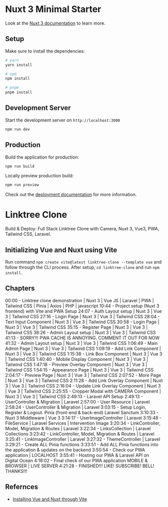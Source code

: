 # Nuxt 3 Minimal Starter

Look at the [Nuxt 3 documentation](https://nuxt.com/docs/getting-started/introduction) to learn more.

## Setup

Make sure to install the dependencies:

```bash
# yarn
yarn install

# npm
npm install

# pnpm
pnpm install
```

## Development Server

Start the development server on `http://localhost:3000`

```bash
npm run dev
```

## Production

Build the application for production:

```bash
npm run build
```

Locally preview production build:

```bash
npm run preview
```

Check out the [deployment documentation](https://nuxt.com/docs/getting-started/deployment) for more information.

# Linktree Clone

Build & Deploy: Full Stack Linktree Clone with Camera, Nuxt 3, Vue3, PWA, Tailwind CSS, Laravel.

## Initializing Vue and Nuxt using Vite

Run command `npm create vite@latest linktree-clone --template vue` and follow through the CLI process. After setup, `cd linktree-clone` and run `npm install`.

## Chapters

00:00 - Linktree clone demonstration | Nuxt 3 | Vue JS | Laravel | PWA | Tailwind CSS | Pinia | Axios | PHP | javascript 
10:44 - Project setup (Nuxt 3 frontend) with Vite and PWA Setup
24:07 - Auth Layout setup | Nuxt 3 | Vue 3 | Tailwind CSS
27:16 - Login Page | Nuxt 3 | Vue 3 | Tailwind CSS
28:04 - Text Input Component | Nuxt 3 | Vue 3 | Tailwind CSS
30:58 - Login Page | Nuxt 3 | Vue 3 | Tailwind CSS
35:15 - Register Page | Nuxt 3 | Vue 3 | Tailwind CSS
38:26 - Admin Layout setup | Nuxt 3 | Vue 3 | Tailwind CSS
41:13 - SORRY!!! PWA CACHE IS ANNOYING. COMMENT IT OUT FOR NOW
41:32 - Admin Layout setup | Nuxt 3 | Vue 3 | Tailwind CSS
1:06:49 - Main Admin Page | Nuxt 3 | Vue 3 | Tailwind CSS
1:09:19 - Add Link Component | Nuxt 3 | Vue 3 | Tailwind CSS
1:15:38 - Link Box Component | Nuxt 3 | Vue 3 | Tailwind CSS
1:40:40 - Mobile Display Component | Nuxt 3 | Vue 3 | Tailwind CSS
1:47:18 - Preview Overlay Component | Nuxt 3 | Vue 3 | Tailwind CSS
1:54:15 - Appearance Page | Nuxt 3 | Vue 3 | Tailwind CSS
2:04:17 - Preview Page | Nuxt 3 | Vue 3 | Tailwind CSS
2:07:52 - More Page | Nuxt 3 | Vue 3 | Tailwind CSS
2:11:28 - Add Link Overlay Component | Nuxt 3 | Vue 3 | Tailwind CSS
2:16:04 - Update Link Overlay Component | Nuxt 3 | Vue 3 | Tailwind CSS
2:25:55 - Cropper Modal with CAMERA Component | Nuxt 3 | Vue 3 | Tailwind CSS
2:49:13 - Laravel API Setup
2:49:13 - UserController & Migration | Laravel
2:57:00 - User Resource | Laravel
2:58:24 - UserController & Migration | Laravel
3:03:15 - Setup Login, Register & Logout. Pinia (front-end & back-end) Laravel Sanctum
3:10:33 - Nuxt 3 Middleware | Vue 3
3:14:17 - UserImageController | Laravel
3:15:48 - FileService | Laravel Services | Intervention Image
3:20:34 - LinkController, Model, Migration & Routes | Laravel
3:22:34 - LinksCollection | Laravel Collections
3:23:42 - LinkController, Model, Migration & Routes | Laravel
3:25:41 - LinkImageController | Laravel
3:27:32 - ThemeController | Laravel
3:29:21 - Create ALL Pinia functions
3:33:51 - Add ALL Pinia functions into the application & updates on the backend
3:50:54 - Check our PWA application | LOCALHOST
3:55:41 - Hosting our PWA & Laravel API on Digital Ocean
4:18:02 - Final check of our PWA application MOBILE & BROWSER | LIVE SERVER
4:21:28 - FINISHED!!! LIKE! SUBSCRIBE! BELL! THANKS!!!


## Refernces

- [Installing Vue and Nuxt through Vite](https://vitejs.dev/guide/#scaffolding-your-first-vite-project)